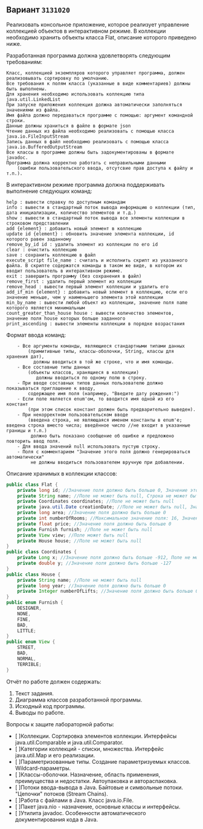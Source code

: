 ## Вариант `3131020`

Реализовать консольное приложение, которое реализует управление коллекцией объектов в интерактивном режиме. В коллекции необходимо хранить объекты класса Flat, описание которого приведено ниже.

Разработанная программа должна удовлетворять следующим требованиям:
```
Класс, коллекцией экземпляров которого управляет программа, должен реализовывать сортировку по умолчанию.
Все требования к полям класса (указанные в виде комментариев) должны быть выполнены.
Для хранения необходимо использовать коллекцию типа java.util.LinkedList
При запуске приложения коллекция должна автоматически заполняться значениями из файла.
Имя файла должно передаваться программе с помощью: аргумент командной строки.
Данные должны храниться в файле в формате json
Чтение данных из файла необходимо реализовать с помощью класса java.io.FileInputStream
Запись данных в файл необходимо реализовать с помощью класса java.io.BufferedOutputStream
Все классы в программе должны быть задокументированы в формате javadoc.
Программа должна корректно работать с неправильными данными
    (ошибки пользовательского ввода, отсутсвие прав доступа к файлу и т.п.).
```
В интерактивном режиме программа должна поддерживать выполнение следующих команд:
```
help : вывести справку по доступным командам
info : вывести в стандартный поток вывода информацию о коллекции (тип, дата инициализации, количество элементов и т.д.)
show : вывести в стандартный поток вывода все элементы коллекции в строковом представлении
add {element} : добавить новый элемент в коллекцию
update id {element} : обновить значение элемента коллекции, id которого равен заданному
remove_by_id id : удалить элемент из коллекции по его id
clear : очистить коллекцию
save : сохранить коллекцию в файл
execute_script file_name : считать и исполнить скрипт из указанного файла. В скрипте содержатся команды в таком же виде, в котором их вводит пользователь в интерактивном режиме.
exit : завершить программу (без сохранения в файл)
remove_first : удалить первый элемент из коллекции
remove_head : вывести первый элемент коллекции и удалить его
add_if_min {element} : добавить новый элемент в коллекцию, если его значение меньше, чем у наименьшего элемента этой коллекции
min_by_name : вывести любой объект из коллекции, значение поля name которого является минимальным
count_greater_than_house house : вывести количество элементов, значение поля house которых больше заданного
print_ascending : вывести элементы коллекции в порядке возрастания
```
Формат ввода команд:
```
    - Все аргументы команды, являющиеся стандартными типами данных
        (примитивные типы, классы-оболочки, String, классы для хранения дат),
          должны вводиться в той же строке, что и имя команды.
    - Все составные типы данных
        (объекты классов, хранящиеся в коллекции)
           должны вводиться по одному полю в строку.
    - При вводе составных типов данных пользователю должно показываться приглашение к вводу,
        содержащее имя поля (например, "Введите дату рождения:")
    - Если поле является enum'ом, то вводится имя одной из его констант
        (при этом список констант должен быть предварительно выведен).
    - При некорректном пользовательском вводе
        (введена строка, не являющаяся именем константы в enum'е; введена строка вместо числа; введённое число //не входит в указанные границы и т.п.)     
         должно быть показано сообщение об ошибке и предложено повторить ввод поля.
    - Для ввода значений null использовать пустую строку.
    - Поля с комментарием "Значение этого поля должно генерироваться автоматически"
         не должны вводиться пользователем вручную при добавлении.
```
Описание хранимых в коллекции классов:
```java
public class Flat {
    private long id; //Значение поля должно быть больше 0, Значение этого поля должно быть уникальным, Значение этого поля должно генерироваться автоматически
    private String name; //Поле не может быть null, Строка не может быть пустой
    private Coordinates coordinates; //Поле не может быть null
    private java.util.Date creationDate; //Поле не может быть null, Значение этого поля должно генерироваться автоматически
    private long area; //Значение поля должно быть больше 0
    private int numberOfRooms; //Максимальное значение поля: 16, Значение поля должно быть больше 0
    private float price; //Значение поля должно быть больше 0
    private Furnish furnish; //Поле не может быть null
    private View view; //Поле может быть null
    private House house; //Поле не может быть null
}
public class Coordinates {
    private Long x; //Значение поля должно быть больше -912, Поле не может быть null
    private double y; //Значение поля должно быть больше -127
}
public class House {
    private String name; //Поле не может быть null
    private long year; //Значение поля должно быть больше 0
    private Integer numberOfLifts; //Значение поля должно быть больше 0
}
public enum Furnish {
    DESIGNER,
    NONE,
    FINE,
    BAD,
    LITTLE;
}
public enum View {
    STREET,
    BAD,
    NORMAL,
    TERRIBLE;
}
```
Отчёт по работе должен содержать:

1. Текст задания.
2. Диаграмма классов разработанной программы.
3. Исходный код программы.
4. Выводы по работе.
 
Вопросы к защите лабораторной работы:

- [ ]Коллекции. Сортировка элементов коллекции. Интерфейсы java.util.Comparable и java.util.Comparator.
- [ ]Категории коллекций - списки, множества. Интерфейс java.util.Map и его реализации.
- [ ]Параметризованные типы. Создание параметризуемых классов. Wildcard-параметры.
- [ ]Классы-оболочки. Назначение, область применения, преимущества и недостатки. Автоупаковка и автораспаковка.
- [ ]Потоки ввода-вывода в Java. Байтовые и символьные потоки. "Цепочки" потоков (Stream Chains).
- [ ]Работа с файлами в Java. Класс java.io.File.
- [ ]Пакет java.nio - назначение, основные классы и интерфейсы.
- [ ]Утилита javadoc. Особенности автоматического документирования кода в Java.
